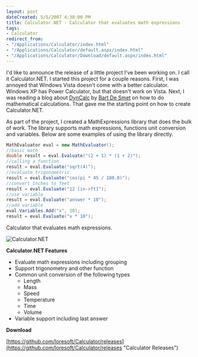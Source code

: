 ```yaml
---
layout: post
dateCreated: 5/5/2007 4:38:00 PM
title: Calculator.NET - Calculator that evaluates math expressions
tags:
- Calculator
redirect_from:
- "/Applications/Calculator/index.html"
- "/Applications/Calculator/default.aspx/index.html"
- "/Applications/Calculator/Download/default.aspx/index.html"
---
```


I'd like to announce the release of a little project I've been working on.  I call it Calculator.NET.  I started this project for a couple reasons.  First, I was annoyed that Windows Vista doesn't come with a better calculator.  Windows XP has Power Calculator, but that doesn't work on Vista.  Next, I was reading a blog about [DynCalc](http://community.bartdesmet.net/blogs/bart/archive/2006/10/11/4513.aspx) by [Bart De Smet](http://community.bartdesmet.net/blogs/bart/default.aspx) on how to do mathematical calculations. That gave me the starting point on how to create Calculator.NET.

As part of the project, I created a MathExpressions library that does the bulk of work.  The library supports math expressions, functions unit conversion and variables. Below are some examples of using the library directly.

```csharp
MathEvaluator eval = new MathEvaluator();
//basic math
double result = eval.Evaluate("(2 + 1) * (1 + 2)");
//calling a function
result = eval.Evaluate("sqrt(4)");
//evaluate trigonometric 
result = eval.Evaluate("cos(pi * 45 / 180.0)");
//convert inches to feet
result = eval.Evaluate("12 [in->ft]");
//use variable
result = eval.Evaluate("answer * 10");
//add variable
eval.Variables.Add("x", 10);
result = eval.Evaluate("x * 10");
```

Calculator that evaluates math expressions. 

![Calculator.NET](http://www.loresoft.com/assets/Calculator.png)

**Calculator.NET Features**

*   Evaluate math expressions including grouping
*   Support trigonometry and other function
*   Common unit conversion of the following types
    *   Length
    *   Mass
    *   Speed
    *   Temperature
    *   Time
    *   Volume
*   Variable support including last answer

**Download**

[https://github.com/loresoft/Calculator/releases](https://github.com/loresoft/Calculator/releases "Calculator Releases")